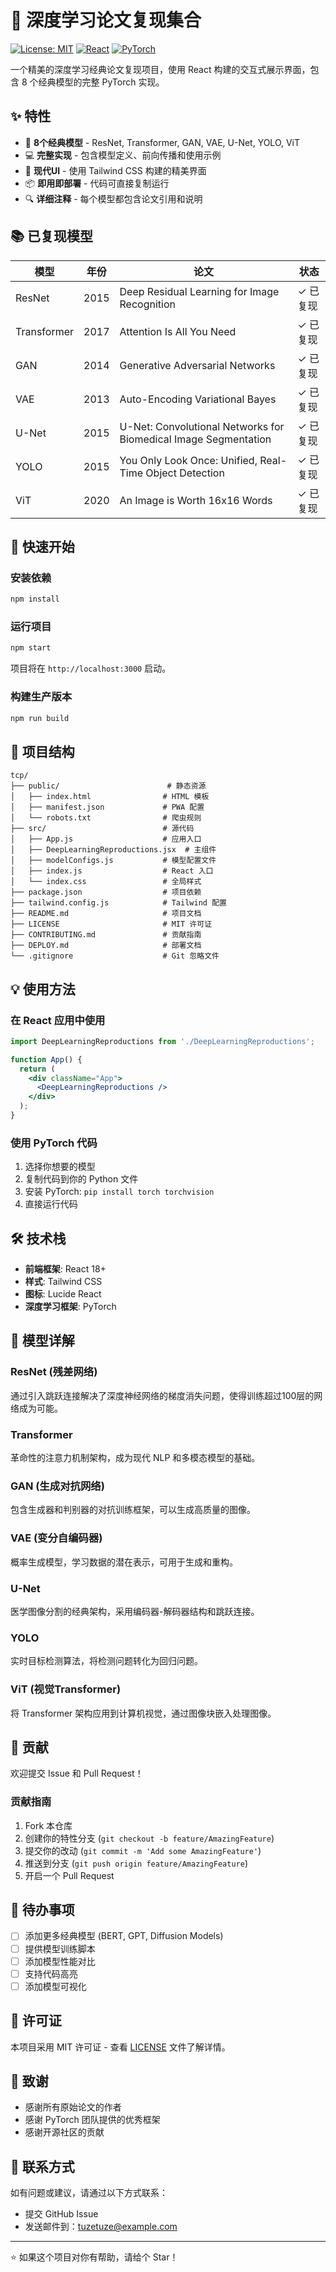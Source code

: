 # 🧠 深度学习论文复现集合

[![License: MIT](https://img.shields.io/badge/License-MIT-yellow.svg)](https://opensource.org/licenses/MIT)
[![React](https://img.shields.io/badge/React-18.0+-blue.svg)](https://reactjs.org/)
[![PyTorch](https://img.shields.io/badge/PyTorch-Compatible-red.svg)](https://pytorch.org/)

一个精美的深度学习经典论文复现项目，使用 React 构建的交互式展示界面，包含 8 个经典模型的完整 PyTorch 实现。

## ✨ 特性

- 🎯 **8个经典模型** - ResNet, Transformer, GAN, VAE, U-Net, YOLO, ViT
- 💻 **完整实现** - 包含模型定义、前向传播和使用示例
- 🎨 **现代UI** - 使用 Tailwind CSS 构建的精美界面
- 📦 **即用即部署** - 代码可直接复制运行
- 🔍 **详细注释** - 每个模型都包含论文引用和说明

## 📚 已复现模型

| 模型 | 年份 | 论文 | 状态 |
|------|------|------|------|
| ResNet | 2015 | Deep Residual Learning for Image Recognition | ✓ 已复现 |
| Transformer | 2017 | Attention Is All You Need | ✓ 已复现 |
| GAN | 2014 | Generative Adversarial Networks | ✓ 已复现 |
| VAE | 2013 | Auto-Encoding Variational Bayes | ✓ 已复现 |
| U-Net | 2015 | U-Net: Convolutional Networks for Biomedical Image Segmentation | ✓ 已复现 |
| YOLO | 2015 | You Only Look Once: Unified, Real-Time Object Detection | ✓ 已复现 |
| ViT | 2020 | An Image is Worth 16x16 Words | ✓ 已复现 |

## 🚀 快速开始

### 安装依赖

```bash
npm install
```

### 运行项目

```bash
npm start
```

项目将在 `http://localhost:3000` 启动。

### 构建生产版本

```bash
npm run build
```

## 📁 项目结构

```
tcp/
├── public/                        # 静态资源
│   ├── index.html                # HTML 模板
│   ├── manifest.json             # PWA 配置
│   └── robots.txt                # 爬虫规则
├── src/                          # 源代码
│   ├── App.js                    # 应用入口
│   ├── DeepLearningReproductions.jsx  # 主组件
│   ├── modelConfigs.js           # 模型配置文件
│   ├── index.js                  # React 入口
│   └── index.css                 # 全局样式
├── package.json                  # 项目依赖
├── tailwind.config.js            # Tailwind 配置
├── README.md                     # 项目文档
├── LICENSE                       # MIT 许可证
├── CONTRIBUTING.md               # 贡献指南
├── DEPLOY.md                     # 部署文档
└── .gitignore                    # Git 忽略文件
```

## 💡 使用方法

### 在 React 应用中使用

```jsx
import DeepLearningReproductions from './DeepLearningReproductions';

function App() {
  return (
    <div className="App">
      <DeepLearningReproductions />
    </div>
  );
}
```

### 使用 PyTorch 代码

1. 选择你想要的模型
2. 复制代码到你的 Python 文件
3. 安装 PyTorch: `pip install torch torchvision`
4. 直接运行代码

## 🛠️ 技术栈

- **前端框架**: React 18+
- **样式**: Tailwind CSS
- **图标**: Lucide React
- **深度学习框架**: PyTorch

## 📖 模型详解

### ResNet (残差网络)
通过引入跳跃连接解决了深度神经网络的梯度消失问题，使得训练超过100层的网络成为可能。

### Transformer
革命性的注意力机制架构，成为现代 NLP 和多模态模型的基础。

### GAN (生成对抗网络)
包含生成器和判别器的对抗训练框架，可以生成高质量的图像。

### VAE (变分自编码器)
概率生成模型，学习数据的潜在表示，可用于生成和重构。

### U-Net
医学图像分割的经典架构，采用编码器-解码器结构和跳跃连接。

### YOLO
实时目标检测算法，将检测问题转化为回归问题。

### ViT (视觉Transformer)
将 Transformer 架构应用到计算机视觉，通过图像块嵌入处理图像。

## 🤝 贡献

欢迎提交 Issue 和 Pull Request！

### 贡献指南

1. Fork 本仓库
2. 创建你的特性分支 (`git checkout -b feature/AmazingFeature`)
3. 提交你的改动 (`git commit -m 'Add some AmazingFeature'`)
4. 推送到分支 (`git push origin feature/AmazingFeature`)
5. 开启一个 Pull Request

## 📝 待办事项

- [ ] 添加更多经典模型 (BERT, GPT, Diffusion Models)
- [ ] 提供模型训练脚本
- [ ] 添加模型性能对比
- [ ] 支持代码高亮
- [ ] 添加模型可视化

## 📄 许可证

本项目采用 MIT 许可证 - 查看 [LICENSE](LICENSE) 文件了解详情。

## 🙏 致谢

- 感谢所有原始论文的作者
- 感谢 PyTorch 团队提供的优秀框架
- 感谢开源社区的贡献

## 📮 联系方式

如有问题或建议，请通过以下方式联系：

- 提交 GitHub Issue
- 发送邮件到：tuzetuze@example.com

---

⭐ 如果这个项目对你有帮助，请给个 Star！
